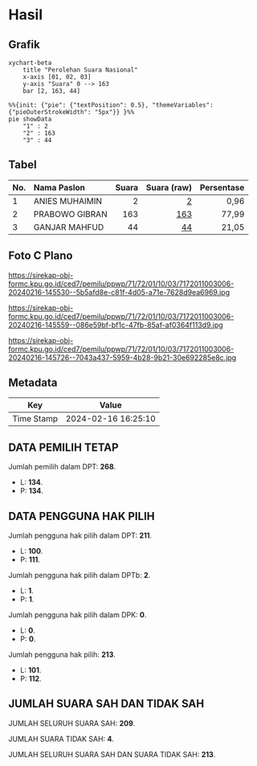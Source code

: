# Hasil

## Grafik

```mermaid
xychart-beta
    title "Perolehan Suara Nasional"
    x-axis [01, 02, 03]
    y-axis "Suara" 0 --> 163
    bar [2, 163, 44]
```

```mermaid
%%{init: {"pie": {"textPosition": 0.5}, "themeVariables": {"pieOuterStrokeWidth": "5px"}} }%%
pie showData
    "1" : 2
    "2" : 163
    "3" : 44
```

## Tabel

| No. | Nama Paslon    | Suara | Suara (raw) | Persentase |
|:--- |:-------------- | -----:| -----------:| ----------:|
| 1   | ANIES MUHAIMIN | 2     | [2][p-1]    | 0,96       |
| 2   | PRABOWO GIBRAN | 163   | [163][p-2]  | 77,99      |
| 3   | GANJAR MAHFUD  | 44    | [44][p-3]   | 21,05      |


[p-1]: https://github.com/gigit-pemilu/pemilu-2024/blob/main/pilpres/hitung-suara/sub/71-sulawesi-utara/sub/72-kota-bitung/sub/01-lembeh-selatan/sub/1003-batulubang/sub/006-tps/sub/paslon-1.txt
[p-2]: https://github.com/gigit-pemilu/pemilu-2024/blob/main/pilpres/hitung-suara/sub/71-sulawesi-utara/sub/72-kota-bitung/sub/01-lembeh-selatan/sub/1003-batulubang/sub/006-tps/sub/paslon-2.txt
[p-3]: https://github.com/gigit-pemilu/pemilu-2024/blob/main/pilpres/hitung-suara/sub/71-sulawesi-utara/sub/72-kota-bitung/sub/01-lembeh-selatan/sub/1003-batulubang/sub/006-tps/sub/paslon-3.txt

## Foto C Plano

https://sirekap-obj-formc.kpu.go.id/ced7/pemilu/ppwp/71/72/01/10/03/7172011003006-20240216-145530--5b5afd8e-c81f-4d05-a71e-7628d9ea6969.jpg

https://sirekap-obj-formc.kpu.go.id/ced7/pemilu/ppwp/71/72/01/10/03/7172011003006-20240216-145559--086e59bf-bf1c-47fb-85af-af0364f113d9.jpg

https://sirekap-obj-formc.kpu.go.id/ced7/pemilu/ppwp/71/72/01/10/03/7172011003006-20240216-145726--7043a437-5959-4b28-9b21-30e692285e8c.jpg


## Metadata

| Key        | Value               |
| ---------- | ------------------- |
| Time Stamp | 2024-02-16 16:25:10 |


## DATA PEMILIH TETAP

Jumlah pemilih dalam DPT: **268**.
 * L: **134**.
 * P: **134**.

## DATA PENGGUNA HAK PILIH

Jumlah pengguna hak pilih dalam DPT: **211**.
 * L: **100**.
 * P: **111**.

Jumlah pengguna hak pilih dalam DPTb: **2**.
 * L: **1**.
 * P: **1**.

Jumlah pengguna hak pilih dalam DPK: **0**.
 * L: **0**.
 * P: **0**.

Jumlah pengguna hak pilih: **213**.
 * L: **101**.
 * P: **112**.

## JUMLAH SUARA SAH DAN TIDAK SAH

JUMLAH SELURUH SUARA SAH: **209**.

JUMLAH SUARA TIDAK SAH: **4**.

JUMLAH SELURUH SUARA SAH DAN SUARA TIDAK SAH: **213**.


